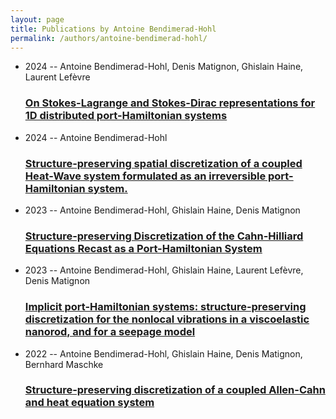 ```yaml
---
layout: page
title: Publications by Antoine Bendimerad-Hohl
permalink: /authors/antoine-bendimerad-hohl/
---
```


<ul class="post-list">
<li><span class='post-meta'>2024 -- Antoine Bendimerad-Hohl, Denis Matignon, Ghislain Haine, Laurent Lefèvre</span><h3><a class='post-link' href='../../on-stokes-lagrange-and-stokes-dirac-representations-for-1d-distributed-port-hamiltonian-systems'>On Stokes-Lagrange and Stokes-Dirac representations for 1D distributed port-Hamiltonian systems</a></h3></li>
<li><span class='post-meta'>2024 -- Antoine Bendimerad-Hohl</span><h3><a class='post-link' href='../../structure-preserving-spatial-discretization-of-a-coupled-heat-wave-system-formulated-as-an-irreversible-port-hamiltonian-system'>Structure-preserving spatial discretization of a coupled Heat-Wave system formulated as an irreversible port-Hamiltonian system.</a></h3></li>
<li><span class='post-meta'>2023 -- Antoine Bendimerad-Hohl, Ghislain Haine, Denis Matignon</span><h3><a class='post-link' href='../../structure-preserving-discretization-of-the-cahn-hilliard-equations-recast-as-a-port-hamiltonian-system'>Structure-preserving Discretization of the Cahn-Hilliard Equations Recast as a Port-Hamiltonian System</a></h3></li>
<li><span class='post-meta'>2023 -- Antoine Bendimerad-Hohl, Ghislain Haine, Laurent Lefèvre, Denis Matignon</span><h3><a class='post-link' href='../../implicit-port-hamiltonian-systems-structure-preserving-discretization-for-the-nonlocal-vibrations-in-a-viscoelastic-nanorod-and-for-a-seepage-model'>Implicit port-Hamiltonian systems: structure-preserving discretization for the nonlocal vibrations in a viscoelastic nanorod, and for a seepage model</a></h3></li>
<li><span class='post-meta'>2022 -- Antoine Bendimerad-Hohl, Ghislain Haine, Denis Matignon, Bernhard Maschke</span><h3><a class='post-link' href='../../structure-preserving-discretization-of-a-coupled-allen-cahn-and-heat-equation-system'>Structure-preserving discretization of a coupled Allen-Cahn and heat equation system</a></h3></li>

</ul>
